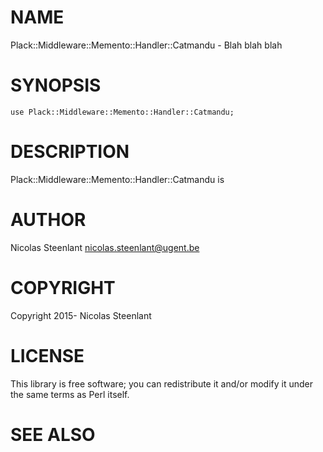 # NAME

Plack::Middleware::Memento::Handler::Catmandu - Blah blah blah

# SYNOPSIS

    use Plack::Middleware::Memento::Handler::Catmandu;

# DESCRIPTION

Plack::Middleware::Memento::Handler::Catmandu is

# AUTHOR

Nicolas Steenlant <nicolas.steenlant@ugent.be>

# COPYRIGHT

Copyright 2015- Nicolas Steenlant

# LICENSE

This library is free software; you can redistribute it and/or modify
it under the same terms as Perl itself.

# SEE ALSO
